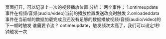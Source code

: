 页面打开，可以记录上一次的视频播放位置
分析：
两个事件：
1.ontimeupdate 事件在视频/音频(audio/video)当前的播放位置发送改变时触发
2.onloadeddata 事件在当前帧的数据加载完成且还没有足够的数据播放视频/音频(audio/video)的下一帧时触发
谁需要节流？
ontimeupdate，触发频次太高了，我们可以设定1秒钟触发一次